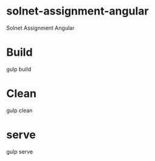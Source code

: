 # solnet-assignment-angular
Solnet Assignment Angular


# Build
gulp build

# Clean
gulp clean

# serve
gulp serve
